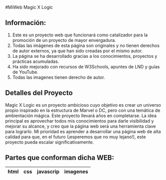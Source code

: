 #MiWeb
Magic X Logic

## Información:
1. Este es un proyecto web que funcionará como catalizador para la promoción de un proyecto de mayor envergadura.
2. Todas las imágenes de esta página son originales y no tienen derechos de autor externos, ya que han sido creadas por el mismo autor.
3. La página se ha desarrollado gracias a los conocimientos, proyectos y prácticas acumuladas.
4. Ha sido mejorado con recursos de W3Schools, apuntes de LND y guías de YouTube.
5. Todas las imagenes tienen derecho de autor.


## Detalles del Proyecto

Magic X Logic es un proyecto ambicioso cuyo objetivo es crear un universo propio inspirado en la estructura de Marvel o DC, pero con una temática de ambientación mágica. Este proyecto llevará años en completarse. La idea principal es aprovechar todos mis conocimientos para darle visibilidad y mejorar su alcance, y creo que la página web será una herramienta clave para lograrlo. Mi prioridad es aprender a desarrollar una página web de alta calidad para que, en el futuro (¡esperemos que no muy lejano!), este proyecto pueda escalar significativamente.

## Partes que conforman dicha WEB:
| html | css | javascrip | imagenes |
|------|-----|-----------|----------|
